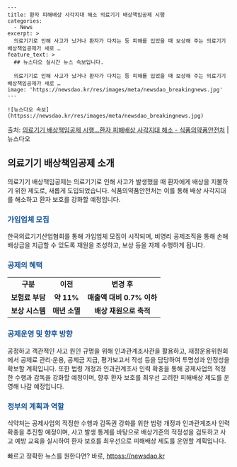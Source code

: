     ---
    title: 환자 피해배상 사각지대 해소 의료기기 배상책임공제 시행
    categories:
      - News
    excerpt: >
      의료기기로 인해 사고가 났거나 환자가 다치는 등 피해를 입었을 때 보상해 주는 의료기기 배상책임공제가 새로 …
    feature_text: >
      ## 뉴스다오 실시간 뉴스 속보입니다.
    
      의료기기로 인해 사고가 났거나 환자가 다치는 등 피해를 입었을 때 보상해 주는 의료기기 배상책임공제가 새로 …
    image: 'https://newsdao.kr/res/images/meta/newsdao_breakingnews.jpg'
    ---
    
    ![뉴스다오 속보](httpss://newsdao.kr/res/images/meta/newsdao_breakingnews.jpg)

<p>출처: <a href="httpss://newsdao.kr/2701" rel="dofollow">의료기기 배상책임공제 시행…환자 피해배상 사각지대 해소 - 식품의약품안전처</a> | 뉴스다오</p>

<h2 data-ke-size="size26">의료기기 배상책임공제 소개</h2>
<p data-ke-size="size16">의료기기 배상책임공제는 의료기기로 인해 사고가 발생했을 때 환자에게 배상을 지불하기 위한 제도로, 새롭게 도입되었습니다. 식품의약품안전처는 이를 통해 배상 사각지대를 해소하고 환자 보호를 강화할 예정입니다.</p>

<h3><b><span style="color: #1a5490;">가입업체 모집</span></b></h3>
<p data-ke-size="size16">한국의료기기산업협회를 통해 가입업체 모집이 시작되며, 비영리 공제조직을 통해 손해배상금을 지급할 수 있도록 재원을 조성하고, 보상 등을 자체 수행하게 됩니다.</p>

<h3><b><span style="color: #1a5490;">공제의 혜택</span></b></h3>
<table>
	<tr>
		<td style="text-align: center; height: 17px;"><b>구분</b></td>
		<td style="text-align: center; height: 17px;"><b>이전</b></td>
		<td style="text-align: center; height: 17px;"><b>변경 후</b></td>
	</tr>
	<tr>
		<td style="text-align: center; height: 17px;"><b>보험료 부담</b></td>
		<td style="text-align: center; height: 17px;"><b>약 11%</b></td>
		<td style="text-align: center; height: 17px;"><b>매출액 대비 0.7% 이하</b></td>
	</tr>
	<tr>
		<td style="text-align: center; height: 17px;"><b>보상 시스템</b></td>
		<td style="text-align: center; height: 17px;"><b>매년 소멸</b></td>
		<td style="text-align: center; height: 17px;"><b>배상 재원으로 축적</b></td>
	</tr>
</table>

<h3><b><span style="color: #1a5490;">공제운영 및 향후 방향</span></b></h3>
<p data-ke-size="size16">공정하고 객관적인 사고 원인 규명을 위해 인과관계조사관을 활용하고, 재정운용위원회에서 공제료 관리·운용, 공제금 지급, 평가보고서 작성 등을 담당하여 투명성과 안정성을 확보할 계획입니다. 또한 법령 개정과 인과관계조사 인력 확충을 통해 공제사업의 적정한 수행과 감독을 강화할 예정이며, 향후 환자 보호를 최우선 고려한 피해배상 제도를 운영해 나갈 예정입니다.</p>

<h3><b><span style="color: #1a5490;">정부의 계획과 역할</span></b></h3>
<p data-ke-size="size16">식약처는 공제사업의 적정한 수행과 감독권 강화를 위한 법령 개정과 인과관계조사 인력 확충을 추진할 예정이며, 사고 발생 통계를 바탕으로 배상기준의 적정성을 검토하고 사고 예방 교육을 실시하여 환자 보호를 최우선으로 피해배상 제도를 운영할 계획입니다.</p> 

빠르고 정확한 뉴스를 원한다면? 바로, <a href="httpss://newsdao.kr" rel="dofollow">httpss://newsdao.kr</a>


    